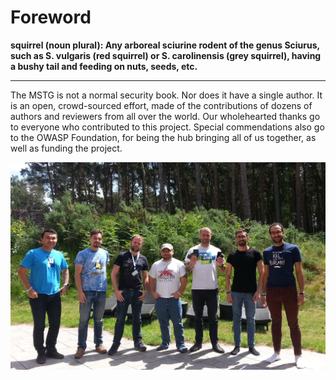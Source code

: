 # Foreword

**squirrel (noun plural): Any arboreal sciurine rodent of the genus Sciurus, such as S. vulgaris (red squirrel) or S. carolinensis (grey squirrel), having a bushy tail and feeding on nuts, seeds, etc.**

---

The MSTG is not a normal security book. Nor does it have a single author. It is an open, crowd-sourced effort, made of the contributions of dozens of authors and reviewers from all over the world. Our wholehearted thanks go to everyone who contributed to this project. Special commendations also go to the OWASP Foundation, for being the hub bringing all of us together, as well as funding the project.

<img src="Images/summit-team.jpg" width="800px"/>